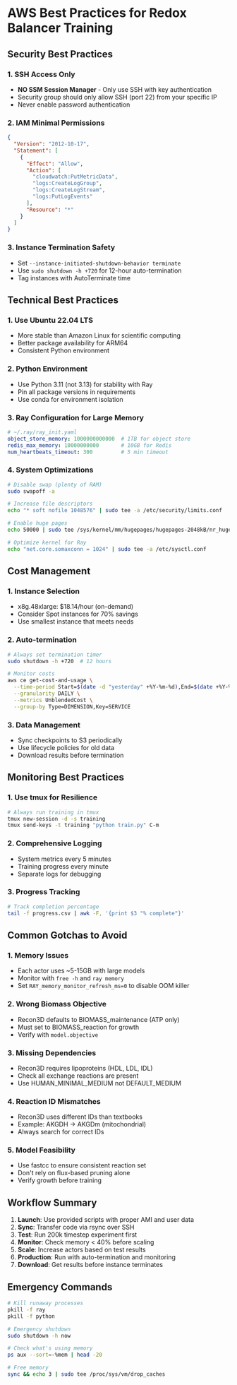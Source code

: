 # AWS Best Practices for Redox Balancer Training

## Security Best Practices

### 1. SSH Access Only
- **NO SSM Session Manager** - Only use SSH with key authentication
- Security group should only allow SSH (port 22) from your specific IP
- Never enable password authentication

### 2. IAM Minimal Permissions
```json
{
  "Version": "2012-10-17",
  "Statement": [
    {
      "Effect": "Allow",
      "Action": [
        "cloudwatch:PutMetricData",
        "logs:CreateLogGroup",
        "logs:CreateLogStream",
        "logs:PutLogEvents"
      ],
      "Resource": "*"
    }
  ]
}
```

### 3. Instance Termination Safety
- Set `--instance-initiated-shutdown-behavior terminate`
- Use `sudo shutdown -h +720` for 12-hour auto-termination
- Tag instances with AutoTerminate time

## Technical Best Practices

### 1. Use Ubuntu 22.04 LTS
- More stable than Amazon Linux for scientific computing
- Better package availability for ARM64
- Consistent Python environment

### 2. Python Environment
- Use Python 3.11 (not 3.13) for stability with Ray
- Pin all package versions in requirements
- Use conda for environment isolation

### 3. Ray Configuration for Large Memory
```yaml
# ~/.ray/ray_init.yaml
object_store_memory: 1000000000000  # 1TB for object store
redis_max_memory: 10000000000       # 10GB for Redis
num_heartbeats_timeout: 300         # 5 min timeout
```

### 4. System Optimizations
```bash
# Disable swap (plenty of RAM)
sudo swapoff -a

# Increase file descriptors
echo "* soft nofile 1048576" | sudo tee -a /etc/security/limits.conf

# Enable huge pages
echo 50000 | sudo tee /sys/kernel/mm/hugepages/hugepages-2048kB/nr_hugepages

# Optimize kernel for Ray
echo "net.core.somaxconn = 1024" | sudo tee -a /etc/sysctl.conf
```

## Cost Management

### 1. Instance Selection
- x8g.48xlarge: $18.14/hour (on-demand)
- Consider Spot instances for 70% savings
- Use smallest instance that meets needs

### 2. Auto-termination
```bash
# Always set termination timer
sudo shutdown -h +720  # 12 hours

# Monitor costs
aws ce get-cost-and-usage \
  --time-period Start=$(date -d "yesterday" +%Y-%m-%d),End=$(date +%Y-%m-%d) \
  --granularity DAILY \
  --metrics UnblendedCost \
  --group-by Type=DIMENSION,Key=SERVICE
```

### 3. Data Management
- Sync checkpoints to S3 periodically
- Use lifecycle policies for old data
- Download results before termination

## Monitoring Best Practices

### 1. Use tmux for Resilience
```bash
# Always run training in tmux
tmux new-session -d -s training
tmux send-keys -t training "python train.py" C-m
```

### 2. Comprehensive Logging
- System metrics every 5 minutes
- Training progress every minute
- Separate logs for debugging

### 3. Progress Tracking
```bash
# Track completion percentage
tail -f progress.csv | awk -F, '{print $3 "% complete"}'
```

## Common Gotchas to Avoid

### 1. Memory Issues
- Each actor uses ~5-15GB with large models
- Monitor with `free -h` and `ray memory`
- Set `RAY_memory_monitor_refresh_ms=0` to disable OOM killer

### 2. Wrong Biomass Objective
- Recon3D defaults to BIOMASS_maintenance (ATP only)
- Must set to BIOMASS_reaction for growth
- Verify with `model.objective`

### 3. Missing Dependencies
- Recon3D requires lipoproteins (HDL, LDL, IDL)
- Check all exchange reactions are present
- Use HUMAN_MINIMAL_MEDIUM not DEFAULT_MEDIUM

### 4. Reaction ID Mismatches
- Recon3D uses different IDs than textbooks
- Example: AKGDH → AKGDm (mitochondrial)
- Always search for correct IDs

### 5. Model Feasibility
- Use fastcc to ensure consistent reaction set
- Don't rely on flux-based pruning alone
- Verify growth before training

## Workflow Summary

1. **Launch**: Use provided scripts with proper AMI and user data
2. **Sync**: Transfer code via rsync over SSH
3. **Test**: Run 200k timestep experiment first
4. **Monitor**: Check memory < 40% before scaling
5. **Scale**: Increase actors based on test results
6. **Production**: Run with auto-termination and monitoring
7. **Download**: Get results before instance terminates

## Emergency Commands

```bash
# Kill runaway processes
pkill -f ray
pkill -f python

# Emergency shutdown
sudo shutdown -h now

# Check what's using memory
ps aux --sort=-%mem | head -20

# Free memory
sync && echo 3 | sudo tee /proc/sys/vm/drop_caches
```